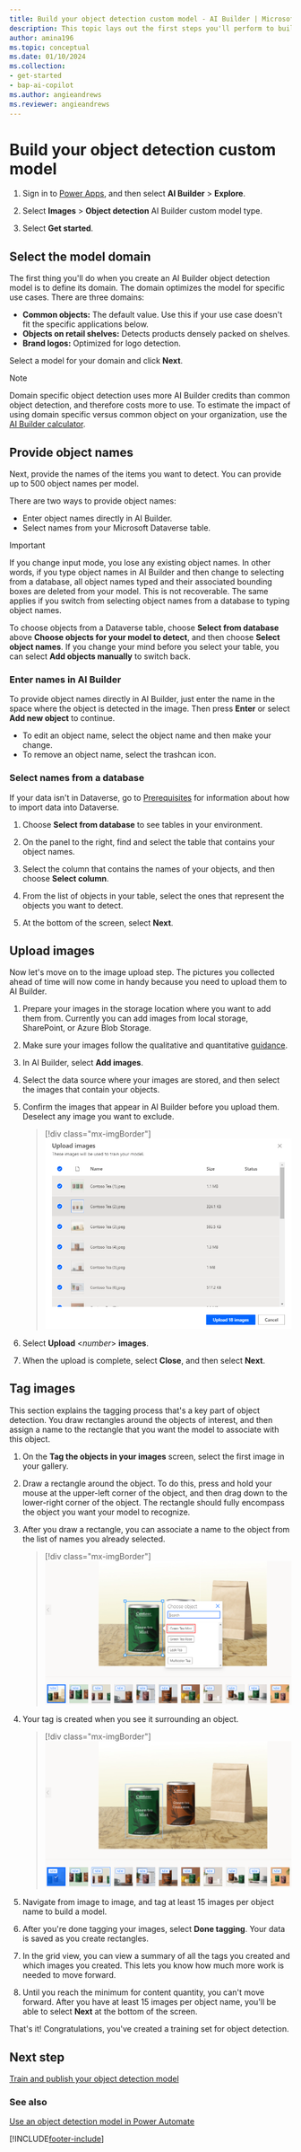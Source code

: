 ```yaml
---
title: Build your object detection custom model - AI Builder | Microsoft Docs
description: This topic lays out the first steps you'll perform to build an object detection AI model. 
author: amina196
ms.topic: conceptual
ms.date: 01/10/2024
ms.collection: 
- get-started
- bap-ai-copilot
ms.author: angieandrews
ms.reviewer: angieandrews
---
```


# Build your object detection custom model

1. Sign in to [Power Apps](https://make.powerapps.com), and then select **AI Builder** > **Explore**.

1. Select **Images** > **Object detection** AI Builder custom model type.

1. Select **Get started**.

## Select the model domain

The first thing you'll do when you create an AI Builder object detection model is to define its domain. The domain optimizes the model for specific use cases. There are three domains:

- **Common objects:** The default value. Use this if your use case doesn't fit the specific applications below.
- **Objects on retail shelves:** Detects products densely packed on shelves.
- **Brand logos:** Optimized for logo detection.

Select a model for your domain and click **Next**.

> [!NOTE]
> Domain specific object detection uses more AI Builder credits than common object detection, and therefore costs more to use. To estimate the impact of using domain specific versus common object on your organization, use the [AI Builder calculator](https://powerapps.microsoft.com/ai-builder-calculator/).

## Provide object names

Next, provide the names of the items you want to detect. You can provide up to 500 object names per model.

There are two ways to provide object names:

- Enter object names directly in AI Builder.
- Select names from your Microsoft Dataverse table.

> [!IMPORTANT]
> If you change input mode, you lose any existing object names. In other words, if you type object names in AI Builder and then change to selecting from a database, all object names typed and their associated bounding boxes are deleted from your model. This is not recoverable. The same applies if you switch from selecting object names from a database to typing object names.

To choose objects from a Dataverse table, choose **Select from database** above **Choose objects for your model to detect**, and then choose **Select object names**. If you change your mind before you select your table, you can select **Add objects manually** to switch back.

### Enter names in AI Builder

To provide object names directly in AI Builder, just enter the name in the space where the object is detected in the image. Then press **Enter** or select **Add new object** to continue.

- To edit an object name, select the object name and then make your change.
- To remove an object name, select the trashcan icon.

### Select names from a database

If your data isn't in Dataverse, go to [Prerequisites](build-model.md#prerequisites) for information about how to import data into Dataverse.

1. Choose **Select from database** to see tables in your environment.

1. On the panel to the right, find and select the table that contains your object names.

1. Select the column that contains the names of your objects, and then choose **Select column**.

1. From the list of objects in your table, select the ones that represent the objects you want to detect.

1. At the bottom of the screen, select **Next**.

## Upload images

Now let's move on to the image upload step. The pictures you collected ahead of time will now come in handy because you need to upload them to AI Builder.

1. Prepare your images in the storage location where you want to add them from. Currently you can add images from local storage, SharePoint, or Azure Blob Storage.

1. Make sure your images follow the qualitative and quantitative [guidance](collect-images.md).

1. In AI Builder, select **Add images**.

1. Select the data source where your images are stored, and then select the images that contain your objects.

1. Confirm the images that appear in AI Builder before you upload them. Deselect any image you want to exclude.

   > [!div class="mx-imgBorder"]
   > ![Screenshot of the Upload images screen.](media/select-images.png "Upload images screen")

1.  Select **Upload** <*number*> **images**.

1. When the upload is complete, select **Close**, and then select **Next**.

## Tag images

This section explains the tagging process that's a key part of object detection. You draw rectangles around the objects of interest, and then assign a name to the rectangle that you want the model to associate with this object.

1. On the **Tag the objects in your images** screen, select the first image in your gallery.

1. Draw a rectangle around the object. To do this, press and hold your mouse at the upper-left corner of the object, and then drag down to the lower-right corner of the object. The rectangle should fully encompass the object you want your model to recognize.

1. After you draw a rectangle, you can associate a name to the object from the list of names you already selected.

   > [!div class="mx-imgBorder"]
   > ![Screenshot of Choose object list.](media/tag-image-associate-name.png "Choose object list")

1. Your tag is created when you see it surrounding an object.

   > [!div class="mx-imgBorder"]
   > ![Screenshot showing your tag.](media/tag-created.png "New tag created")

1. Navigate from image to image, and tag at least 15 images per object name to build a model.
1. After you're done tagging your images, select **Done tagging**. Your data is saved as you create rectangles.
1. In the grid view, you can view a summary of all the tags you created and which images you created. This lets you know how much more work is needed to move forward.
1. Until you reach the minimum for content quantity, you can't move forward. After you have at least 15 images per object name, you'll be able to select **Next** at the bottom of the screen.

That's it! Congratulations, you've created a training set for object detection.

## Next step

[Train and publish your object detection model](object-detection-train-model.md)

### See also

[Use an object detection model in Power Automate](object-detection-model-in-flow.md) 


[!INCLUDE[footer-include](includes/footer-banner.md)]
